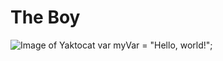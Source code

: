 # The Boy
![Image of Yaktocat](https://octodex.github.com/images/yaktocat.png)
var myVar = "Hello, world!";
